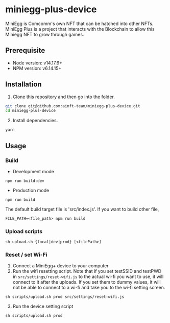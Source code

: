 # miniegg-plus-device
MiniEgg is Comcomm's own NFT that can be hatched into other NFTs. MiniEgg Plus is a project that interacts with the Blockchain to allow this Miniegg NFT to grow through games.

## Prerequisite
- Node version: v14.17.6+
- NPM version: v6.14.15+

## Installation

1. Clone this repository and then go into the folder.
```bash
git clone git@github.com:ainft-team/miniegg-plus-device.git
cd miniegg-plus-device
```
2. Install dependencies.
```bash
yarn
```

## Usage
### Build
- Development mode
```
npm run build:dev
```
- Production mode
```
npm run build
```

The default build target file is 'src/index.js'. If you want to build other file,
```
FILE_PATH=<file_path> npm run build
```

### Upload scripts
```
sh upload.sh {local|dev|prod} [<filePath>]
```

### Reset / set Wi-Fi
1. Connect a MiniEgg+ device to your computer
2. Run the wifi resetting script. Note that if you set testSSID and testPWD in `src/settings/reset-wifi.js` to the actual wi-fi you want to use, it will connect to it after the uploads. If you set them to dummy values, it will not be able to connect to a wi-fi and take you to the wi-fi setting screen.
```
sh scripts/upload.sh prod src/settings/reset-wifi.js
```
3. Run the device setting script
```
sh scripts/upload.sh prod
```
